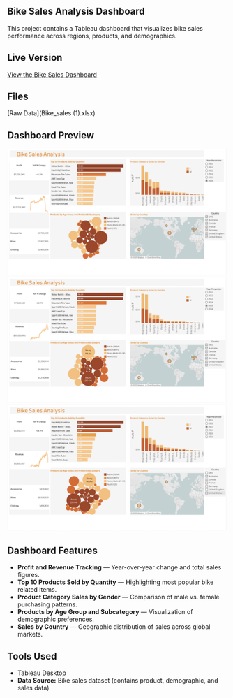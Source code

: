 ## Bike Sales Analysis Dashboard

This project contains a Tableau dashboard that visualizes bike sales performance across regions, products, and demographics.

## Live Version
[View the Bike Sales Dashboard](https://public.tableau.com/app/profile/shounak.sawant/viz/BikeSales_17545836083650/BikeSalesDashboard?publish=yes)

## Files
[Raw Data](Bike_sales (1).xlsx)

## Dashboard Preview
![Bike Sales Dashboard](Bike_Sales_Dashboard1.png)
![Bike Sales Dashboard](Bike_Sales_Dashboard2.png)
![Bike Sales Dashboard](Bike_Sales_Dashboard3.png)

## Dashboard Features
- **Profit and Revenue Tracking** — Year-over-year change and total sales figures.  
- **Top 10 Products Sold by Quantity** — Highlighting most popular bike related items.  
- **Product Category Sales by Gender** — Comparison of male vs. female purchasing patterns.  
- **Products by Age Group and Subcategory** — Visualization of demographic preferences.  
- **Sales by Country** — Geographic distribution of sales across global markets.  

## Tools Used
- Tableau Desktop  
- **Data Source:** Bike sales dataset (contains product, demographic, and sales data)
